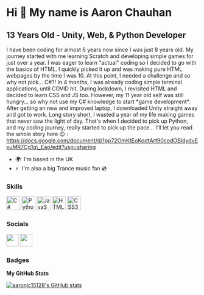 Hi 👋 My name is Aaron Chauhan
==============================

13 Years Old - Unity, Web, & Python Developer
---------------------------------------------

I have been coding for almost 6 years now since I was just 8 years old. My journey started with me learning Scratch and developing simple games for just over a year. I was eager to learn "actual" coding so I decided to go with the basics of HTML. I quickly picked it up and was making pure HTML webpages by the time I was 10. At this point, I needed a challenge and so why not pick... C#?! In 4 months, I was already coding simple terminal applications, until COVID hit. During lockdown, I revisited HTML and decided to learn CSS and JS too. However, my 11 year old self was still hungry... so why not use my C# knowledge to start \*game development\*. After getting an new and improved laptop, I downloaded Unity straight away and got to work. Long story short, I wasted a year of my life making games that never saw the light of day. That's when I decided to pick up Python, and my coding journey, really started to pick up the pace... I'll let you read the whole story here 😉 : https://docs.google.com/document/d/1pp72OmKtEoKodtArt90codOBIdydvExuMR7Cg1q\_Eao/edit?usp=sharing

* 🌍  I'm based in the UK
* ⚡  I'm also a big Trance music fan 💿

### Skills

<p align="left">
<a href="https://docs.microsoft.com/en-us/dotnet/csharp/" target="_blank" rel="noreferrer"><img src="https://raw.githubusercontent.com/danielcranney/readme-generator/main/public/icons/skills/csharp-colored.svg" width="36" height="36" alt="C#" /></a>
<a href="https://www.python.org/" target="_blank" rel="noreferrer"><img src="https://raw.githubusercontent.com/danielcranney/readme-generator/main/public/icons/skills/python-colored.svg" width="36" height="36" alt="Python" /></a>
<a href="https://developer.mozilla.org/en-US/docs/Web/JavaScript" target="_blank" rel="noreferrer"><img src="https://raw.githubusercontent.com/danielcranney/readme-generator/main/public/icons/skills/javascript-colored.svg" width="36" height="36" alt="JavaScript" /></a>
<a href="https://developer.mozilla.org/en-US/docs/Glossary/HTML5" target="_blank" rel="noreferrer"><img src="https://raw.githubusercontent.com/danielcranney/readme-generator/main/public/icons/skills/html5-colored.svg" width="36" height="36" alt="HTML5" /></a>
<a href="https://www.w3.org/TR/CSS/#css" target="_blank" rel="noreferrer"><img src="https://raw.githubusercontent.com/danielcranney/readme-generator/main/public/icons/skills/css3-colored.svg" width="36" height="36" alt="CSS3" /></a>
</p>


### Socials

<p align="left"> <a href="https://discord.com/users/aaronjc#5057" target="_blank" rel="noreferrer"><img src="https://raw.githubusercontent.com/danielcranney/readme-generator/main/public/icons/socials/discord.svg" width="32" height="32" /></a> <a href="https://www.github.com/aaronjc15128" target="_blank" rel="noreferrer"><img src="https://raw.githubusercontent.com/danielcranney/readme-generator/main/public/icons/socials/github.svg" width="32" height="32" /></a></p>

### Badges

<b>My GitHub Stats</b>

<a href="http://www.github.com/aaronjc15128"><img src="https://github-readme-stats.vercel.app/api?username=aaronjc15128&show_icons=true&hide=&count_private=true&title_color=0891b2&text_color=ffffff&icon_color=0891b2&bg_color=0f172a&hide_border=true&show_icons=true" alt="aaronjc15128's GitHub stats" /></a>
